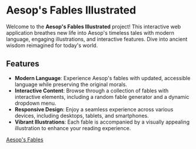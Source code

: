 # Aesop's Fables Illustrated

Welcome to the **Aesop's Fables Illustrated** project! This interactive web application breathes new life into Aesop's timeless tales with modern language, engaging illustrations, and interactive features. Dive into ancient wisdom reimagined for today's world.

## Features

- **Modern Language**: Experience Aesop's fables with updated, accessible language while preserving the original morals.
- **Interactive Content**: Browse through a collection of fables with interactive elements, including a random fable generator and a dynamic dropdown menu.
- **Responsive Design**: Enjoy a seamless experience across various devices, including desktops, tablets, and smartphones.
- **Vibrant Illustrations**: Each fable is accompanied by a visually appealing illustration to enhance your reading experience.

[Aesop's Fables](https://zalbright90.github.io/aesops-fables/)
